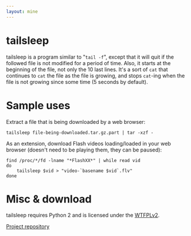```yaml
---
layout: mine
---
```


# tailsleep #

tailsleep is a program similar to "``tail -f``", except that it will quit if the followed file is not modified for a period of time. Also, it starts at the beginning of the file, not only the 10 last lines.
It's a sort of ``cat`` that continues to ``cat`` the file as the file is growing, and stops ``cat``-ing when the file is not growing since some time (5 seconds by default).

# Sample uses #

Extract a file that is being downloaded by a web browser:

``tailsleep file-being-downloaded.tar.gz.part | tar -xzf -``

As an extension, download Flash videos loading/loaded in your web browser (doesn't need to be playing them, they can be paused):

```
find /proc/*/fd -lname "*FlashXX*" | while read vid
do
	tailsleep $vid > "video-`basename $vid`.flv"
done
```

# Misc & download #

tailsleep requires Python 2 and is licensed under the [WTFPLv2](../wtfpl).

[Project repository](https://github.com/hydrargyrum/attic/tree/master/tailsleep)
